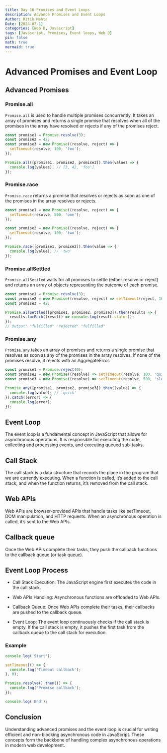 ```yaml
---
title: Day 16 Promises and Event Loops
description: Advance Promises and Event Loops 
Author: Ritik Mehta
Date: [2024-07-1]
categories: [Web D, Javascript]
tags: [Javascript, Promises, Event loops, Web D]
pin: false
math: true
mermaid: true
---
```


# Advanced Promises and Event Loop

## Advanced Promises

### Promise.all

`Promise.all` is used to handle multiple promises concurrently. It takes an array of promises and returns a single promise that resolves when all of the promises in the array have resolved or rejects if any of the promises reject.

```javascript
const promise1 = Promise.resolve(3);
const promise2 = 42;
const promise3 = new Promise((resolve, reject) => {
  setTimeout(resolve, 100, 'foo');
});

Promise.all([promise1, promise2, promise3]).then(values => {
  console.log(values); // [3, 42, 'foo']
});
````

### Promise.race

`Promise.race` returns a promise that resolves or rejects as soon as one of the promises in the array resolves or rejects.

````javascript
const promise1 = new Promise((resolve, reject) => {
  setTimeout(resolve, 500, 'one');
});

const promise2 = new Promise((resolve, reject) => {
  setTimeout(resolve, 100, 'two');
});

Promise.race([promise1, promise2]).then(value => {
  console.log(value); // 'two'
});
````

### Promise.allSettled

`Promise.allSettled` waits for all promises to settle (either resolve or reject) and returns an array of objects representing the outcome of each promise.

````javascript
const promise1 = Promise.resolve(3);
const promise2 = new Promise((resolve, reject) => setTimeout(reject, 100, 'foo'));
const promise3 = 42;

Promise.allSettled([promise1, promise2, promise3]).then(results => {
  results.forEach((result) => console.log(result.status));
});
// Output: "fulfilled" "rejected" "fulfilled"
````

### Promise.any

`Promise.any` takes an array of promises and returns a single promise that resolves as soon as any of the promises in the array resolves. If none of the promises resolve, it rejects with an AggregateError.

````javascript
const promise1 = Promise.reject(0);
const promise2 = new Promise((resolve) => setTimeout(resolve, 100, 'quick'));
const promise3 = new Promise((resolve) => setTimeout(resolve, 500, 'slow'));

Promise.any([promise1, promise2, promise3]).then((value) => {
  console.log(value); // 'quick'
}).catch((error) => {
  console.log(error);
});
````

## Event Loop

The event loop is a fundamental concept in JavaScript that allows for asynchronous operations. It is responsible for executing the code, collecting and processing events, and executing queued sub-tasks.

## Call Stack

The call stack is a data structure that records the place in the program that we are currently executing. When a function is called, it’s added to the call stack, and when the function returns, it’s removed from the call stack.

## Web APIs

Web APIs are browser-provided APIs that handle tasks like setTimeout, DOM manipulation, and HTTP requests. When an asynchronous operation is called, it’s sent to the Web APIs.

## Callback queue

Once the Web APIs complete their tasks, they push the callback functions to the callback queue (or task queue).

## Event Loop Process

- Call Stack Execution: The JavaScript engine first executes the code in the call stack.

- Web APIs Handling: Asynchronous functions are offloaded to Web APIs.

- Callback Queue: Once Web APIs complete their tasks, their callbacks are pushed to the callback queue.

- Event Loop: The event loop continuously checks if the call stack is empty. If the call stack is empty, it pushes the first task from the callback queue to the call stack for execution.

### Example

````javascript
console.log('Start');

setTimeout(() => {
  console.log('Timeout callback');
}, 0);

Promise.resolve().then(() => {
  console.log('Promise callback');
});

console.log('End');
````

## Conclusion

Understanding advanced promises and the event loop is crucial for writing efficient and non-blocking asynchronous code in JavaScript. These concepts form the backbone of handling complex asynchronous operations in modern web development.